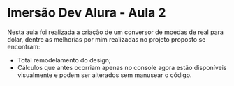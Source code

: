 # Imersão Dev Alura - Aula 2

Nesta aula foi realizada a criação de um conversor de moedas de real para dólar, dentre as melhorias por mim realizadas no projeto proposto se encontram:

- Total remodelamento do design;
- Cálculos que antes ocorriam apenas no console agora estão disponíveis visualmente e podem ser alterados sem manusear o código.